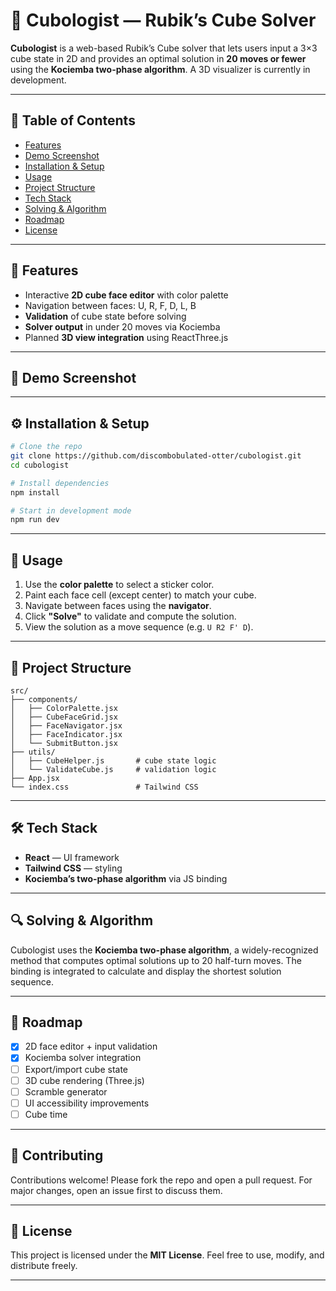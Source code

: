 # 🧩 Cubologist — Rubik’s Cube Solver

**Cubologist** is a web-based Rubik’s Cube solver that lets users input a 3×3 cube state in 2D and provides an optimal solution in **20 moves or fewer** using the **Kociemba two-phase algorithm**. A 3D visualizer is currently in development.

---

## 📌 Table of Contents

* [Features](#features)
* [Demo Screenshot](#demo-screenshot)
* [Installation & Setup](#installation--setup)
* [Usage](#usage)
* [Project Structure](#project-structure)
* [Tech Stack](#tech-stack)
* [Solving & Algorithm](#solving--algorithm)
* [Roadmap](#roadmap)
* [License](#license)

---

## 🧫 Features

* Interactive **2D cube face editor** with color palette
* Navigation between faces: U, R, F, D, L, B
* **Validation** of cube state before solving
* **Solver output** in under 20 moves via Kociemba
* Planned **3D view integration** using ReactThree.js

---

## 📸 Demo Screenshot


---

## ⚙️ Installation & Setup

```bash
# Clone the repo
git clone https://github.com/discombobulated-otter/cubologist.git
cd cubologist

# Install dependencies
npm install

# Start in development mode
npm run dev
```

---

## 🔎 Usage

1. Use the **color palette** to select a sticker color.
2. Paint each face cell (except center) to match your cube.
3. Navigate between faces using the **navigator**.
4. Click **"Solve"** to validate and compute the solution.
5. View the solution as a move sequence (e.g. `U R2 F' D`).

---

## 📂 Project Structure

```
src/
├── components/
│   ├── ColorPalette.jsx
│   ├── CubeFaceGrid.jsx
│   ├── FaceNavigator.jsx
│   ├── FaceIndicator.jsx
│   └── SubmitButton.jsx
├── utils/
│   ├── CubeHelper.js       # cube state logic
│   └── ValidateCube.js     # validation logic
├── App.jsx
└── index.css               # Tailwind CSS
```

---

## 🛠️ Tech Stack

* **React** — UI framework
* **Tailwind CSS** — styling
* **Kociemba’s two-phase algorithm** via JS binding

---

## 🔍 Solving & Algorithm

Cubologist uses the **Kociemba two-phase algorithm**, a widely-recognized method that computes optimal solutions up to 20 half-turn moves.
The binding is integrated to calculate and display the shortest solution sequence.

---

## 🚣️ Roadmap

* [x] 2D face editor + input validation
* [x] Kociemba solver integration
* [ ] Export/import cube state
* [ ] 3D cube rendering (Three.js)
* [ ] Scramble generator
* [ ] UI accessibility improvements
* [ ] Cube time

---

## 📝 Contributing

Contributions welcome! Please fork the repo and open a pull request.
For major changes, open an issue first to discuss them.

---

## 📄 License

This project is licensed under the **MIT License**.
Feel free to use, modify, and distribute freely.

---